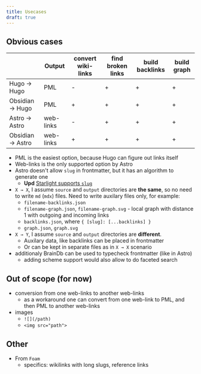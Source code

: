 ```yaml
---
title: Usecases
draft: true
---
```


## Obvious cases

|                  | Output    | convert wiki-links | find broken links | build backlinks | build graph |
| ---------------- | --------- | ------------------ | ----------------- | --------------- | ----------- |
| Hugo → Hugo      | PML       | -                  | +                 | +               | +           |
| Obsidian → Hugo  | PML       | +                  | +                 | +               | +           |
| Astro → Astro    | web-links | -                  | +                 | +               | +           |
| Obsidian → Astro | web-links | +                  | +                 | +               | +           |

- PML is the easiest option, because Hugo can figure out links itself
- Web-links is the only supported option by Astro
- Astro doesn't allow `slug` in frontmatter, but it has an algorithm to generate one
  - **Upd** [Starlight supports `slug`](https://starlight.astro.build/reference/frontmatter/#slug)
- `X → X`, I assume `source` and `output` directories are **the same**, so no need to write `md` (`mdx`) files. Need to write auxilary files only, for example:
  - `filename-backlinks.json`
  - `filename-graph.json`, `filename-graph.svg` - local graph with distance 1 with outgoing and incoming links
  - `backlinks.json`, where `{ [slug]: [...backlinks] }`
  - `graph.json`, `graph.svg`
- `X → Y`, I assume `source` and `output` directories are **different**.
  - Auxilary data, like backlinks can be placed in frontmatter
  - Or can be kept in separate files as in `X → X` scenario
- additionaly BrainDb can be used to typecheck frontmatter (like in Astro)
  - adding scheme support would also allow to do faceted search

## Out of scope (for now)

- conversion from one web-links to another web-links
  - as a workaround one can convert from one web-link to PML, and then PML to another web-links
- images
  - `![](/path)`
  - `<img src="path">`

## Other

- From `Foam`
  - specifics: wikilinks with long slugs, reference links
